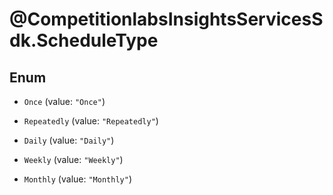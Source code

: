 # @CompetitionlabsInsightsServicesSdk.ScheduleType

## Enum


* `Once` (value: `"Once"`)

* `Repeatedly` (value: `"Repeatedly"`)

* `Daily` (value: `"Daily"`)

* `Weekly` (value: `"Weekly"`)

* `Monthly` (value: `"Monthly"`)


